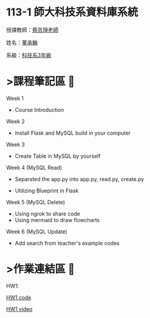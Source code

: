 # 113-1 師大科技系資料庫系統
授課教師：[蔡芸琤老師](https://github.com/pecu)

姓名：[董承翰](https://chenhan0301.github.io/Myweb/)

系級：[科技系3年級](https://www.tahrd.ntnu.edu.tw/)
# >課程筆記區 :blue_book: 

Week 1
- Course Introduction

Week 2
- Install Flask and MySQL build in your computer

Week 3
- Create Table in MySQL by yourself

Week 4 (MySQL Read)
- Separated the app.py into app.py, read.py, create.py

- Utilizing Blueprint in Flask

Week 5 (MySQL Delete)
- Using ngrok to share code
- Using mermaid to draw flowcharts

Week 6 (MySQL Update)
- Add search from teacher's example codes


# >作業連結區 :book: 
HW1:

[HW1 code](https://github.com/chenhan0301/Database-System/tree/main/HW1)


[HW1 video](https://youtu.be/JGgrWMTpqMs)
